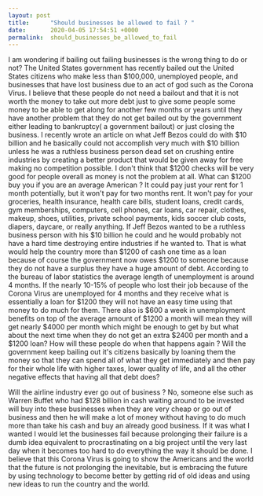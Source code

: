 ```yaml
---
layout: post
title:      "Should businesses be allowed to fail ? "
date:       2020-04-05 17:54:51 +0000
permalink:  should_businesses_be_allowed_to_fail
---
```


I am wondering if bailing out failing businesses is the wrong thing to do or not? The United States government has recently bailed out the United States citizens who make less than $100,000, unemployed people, and businesses that have lost business due to an act of god such as the Corona Virus. I believe that these people do not need a bailout and that it is not worth the money to take out more debt just to give some people some money to be able to get along for another few months or years until they have another problem that they do not get bailed out by the government either leading to bankruptcy( a government bailout) or just closing the business. I recently wrote an article on what Jeff Bezos could do with $10 billion and he basically could not accomplish very much with $10 billion unless he was a ruthless business person dead set on crushing entire industries by creating a better product that would be given away for free making no competition possible. I don't think that $1200 checks will be very good for people overall as money is not the problem at all. What can $1200 buy you if you are an average American ? It could pay just your rent for 1 month potentially, but it won't pay for two months rent. It won't pay for your groceries, health insurance, health care bills, student loans, credit cards, gym memberships, computers, cell phones, car loans, car repair, clothes, makeup, shoes, utilities, private school payments, kids soccer club costs, diapers, daycare, or really anything. If Jeff Bezos wanted to be a ruthless business person with his $10 billion he could and he would probably not have a hard time destroying entire industries if he wanted to. That is what would help the country more than $1200 of cash one time as a loan because of course the government now owes $1200 to someone because they do not have a surplus they have a huge amount of debt. According to the bureau of labor statistics the average length of unemployment is around 4 months. If the nearly 10-15% of people who lost their job because of the Corona Virus are unemployed for 4 months and they receive what is essentially a loan for $1200 they will not have an easy time using that money to do much for them. There also is $600 a week in unemployment benefits on top of the average amount of $1200 a month will mean they will get nearly $4000 per month which might be enough to get by but what about the next time when they do not get an extra $2400 per month and a $1200 loan? How will these people do when that happens again ? Will the government keep bailing out it's citizens basically by loaning them the money so that they can spend all of what they get immediately and then pay for their whole life with higher taxes, lower quality of life, and all the other negative effects that having all that debt does? 

Will the airline industry ever go out of business ? No, someone else such as Warren Buffet who had $128 billion in cash waiting around to be invested will buy into these businesses when they are very cheap or go out of business and then he will make a lot of money without having to do much more than take his cash and buy an already good business. If it was what I wanted I would let the businesses fail because prolonging their failure is a dumb idea equivalent to procrastinating on a big project until the very last day when it becomes too hard to do everything the way it should be done. I believe that this Corona Virus is going to show the Americans and the world that the future is not prolonging the inevitable, but is embracing the future by using technology to become better by getting rid of old ideas and using new ideas to run the country and the world. 


